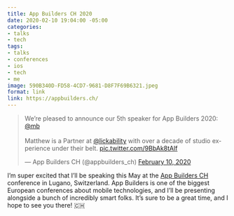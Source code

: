```yaml
---
title: App Builders CH 2020
date: 2020-02-10 19:04:00 -05:00
categories:
- talks
- tech
tags:
- talks
- conferences
- ios
- tech
- me
image: 590B340D-FD58-4CD7-9681-D8F7F69B6321.jpeg
format: link
link: https://appbuilders.ch/
---
```


<blockquote class="twitter-tweet"><p lang="en" dir="ltr">We’re pleased to announce our 5th speaker for App Builders 2020: <a href="https://twitter.com/mb?ref_src=twsrc%5Etfw">@mb</a><br><br>Matthew is a Partner at <a href="https://twitter.com/lickability?ref_src=twsrc%5Etfw">@lickability</a> with over a decade of studio experience under their belt. <a href="https://t.co/9BbAk8tAlf">pic.twitter.com/9BbAk8tAlf</a></p>&mdash; App Builders CH (@appbuilders_ch) <a href="https://twitter.com/appbuilders_ch/status/1226881702087274499?ref_src=twsrc%5Etfw">February 10, 2020</a></blockquote> <script async src="https://platform.twitter.com/widgets.js" charset="utf-8"></script>

I’m super excited that I’ll be speaking this May at the [App Builders CH](https://appbuilders.ch/) conference in Lugano, Switzerland. App Builders is one of the biggest European conferences about mobile technologies, and I’ll be presenting alongside a bunch of incredibly smart folks. It’s sure to be a great time, and I hope to see you there! 🇨🇭
